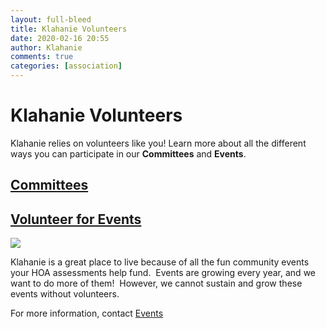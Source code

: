 ```yaml
---
layout: full-bleed
title: Klahanie Volunteers
date: 2020-02-16 20:55
author: Klahanie
comments: true
categories: [association]
---
```

<div class="red-box col-sm-12 pl-4 pr-4">
<h1 class="text-center pb-4	">Klahanie Volunteers</h1>

<p class="lead">Klahanie relies on volunteers like you! Learn more about all the different ways you can participate in our <strong>Committees</strong> and <strong>Events</strong>. </p>
</div>

<div class="row committee-row col-sm-12 p-0 m-0">
	<div class="col-sm-5  align-self-center justify-content-center">
		<h2 class="text-center"><a href="{{site.url}}volunteer-committees.html">Committees</a></h2>
		<h2 class="text-center"><a href="https://yourvolunteers.com/vol?rz4teoaqi65vdk3j1uj7kamhwygsy">Volunteer for Events</a></h2>
	</div>
	<div class="col-sm-7 p-0 m-0 text-right">
		<img src="{{site.url}}images/volunteers-CROPPED-Larger.jpg">
	</div>
</div>
<div class="row event-row m-0 p-4 mt-4">
<p>Klahanie is a great place to live because of all the fun community events your HOA assessments help fund.  Events are growing every year, and we want to do more of them!  However, we cannot sustain and grow these events without volunteers. </p>

<p>For more information, contact <a href="mailto:events@klahanie.com">Events</a></p>
</div>